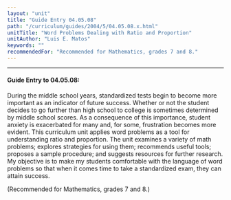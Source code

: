 ```yaml
---
layout: "unit"
title: "Guide Entry 04.05.08"
path: "/curriculum/guides/2004/5/04.05.08.x.html"
unitTitle: "Word Problems Dealing with Ratio and Proportion"
unitAuthor: "Luis E. Matos"
keywords: ""
recommendedFor: "Recommended for Mathematics, grades 7 and 8."
---
```

<body>
<hr/>
<h4>
Guide Entry to 04.05.08:
</h4>
<p>
During the middle school years, standardized tests begin to become more important as an indicator of future success.  Whether or not the student decides to go further than high school to college is sometimes determined by middle school scores.  As a consequence of this importance, student anxiety is exacerbated for many and, for some, frustration becomes more evident.  This curriculum unit applies word problems as a tool for understanding ratio and proportion.   The unit examines a variety of math problems; explores strategies for using them; recommends useful tools; proposes a sample procedure; and suggests resources for further research.  My objective is to make my students comfortable with the language of word problems so that when it comes time to take a standardized exam, they can attain success.
</p>
<p>
(Recommended for Mathematics, grades 7 and 8.)
</p>
</body>